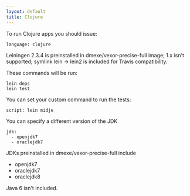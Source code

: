 ```yaml
---
layout: default
title: Clojure
---
```


To run Clojure apps you should issue:

    language: clojure

Leiningen 2.3.4 is preinstalled in dmexe/vexor-precise-full image; 1.x isn't supported; symlink lein -> lein2 is included for Travis compatibility.

These commands will be run:

    lein deps
    lein test

You can set your custom command to run the tests:

    script: lein midje

You can specify a different version of the JDK

    jdk:
      - openjdk7
      - oraclejdk7

JDKs preinstalled in dmexe/vexor-precise-full include

* openjdk7
* oraclejdk7
* oraclejdk8

Java 6 isn't included.
